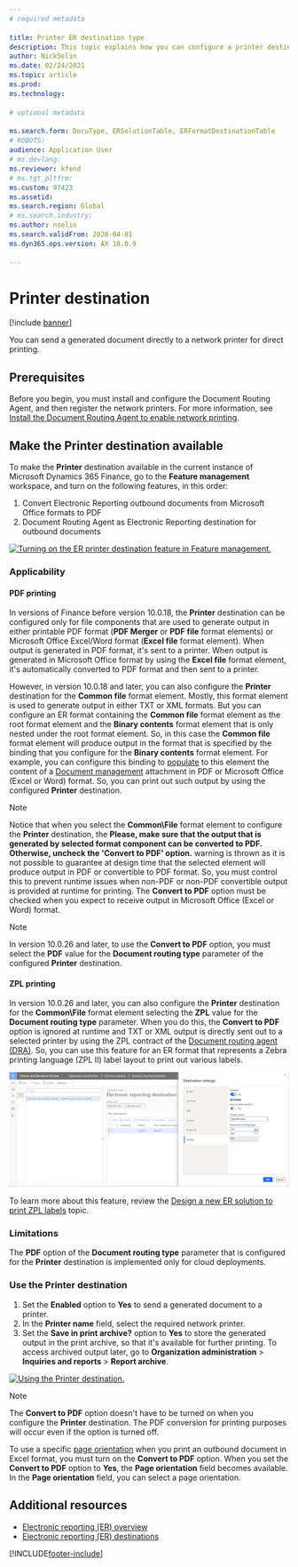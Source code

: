 ```yaml
---
# required metadata

title: Printer ER destination type
description: This topic explains how you can configure a printer destination for each FOLDER or FILE component of an Electronic reporting (ER) format. 
author: NickSelin
ms.date: 02/24/2021
ms.topic: article
ms.prod: 
ms.technology: 

# optional metadata

ms.search.form: DocuType, ERSolutionTable, ERFormatDestinationTable
# ROBOTS: 
audience: Application User
# ms.devlang: 
ms.reviewer: kfend
# ms.tgt_pltfrm: 
ms.custom: 97423
ms.assetid: 
ms.search.region: Global
# ms.search.industry: 
ms.author: nselin
ms.search.validFrom: 2020-04-01
ms.dyn365.ops.version: AX 10.0.9

---
```


# <a name="PrinterDestinationType"></a>Printer destination

[!include [banner](../includes/banner.md)]

You can send a generated document directly to a network printer for direct printing.

## Prerequisites

Before you begin, you must install and configure the Document Routing Agent, and then register the network printers. For more information, see [Install the Document Routing Agent to enable network printing](./install-document-routing-agent.md).

## Make the Printer destination available

To make the **Printer** destination available in the current instance of Microsoft Dynamics 365 Finance, go to the **Feature management** workspace, and turn on the following features, in this order:

1. Convert Electronic Reporting outbound documents from Microsoft Office formats to PDF
2. Document Routing Agent as Electronic Reporting destination for outbound documents

[![Turning on the ER printer destination feature in Feature management.](./media/ER_Destinations-EnablePrinterDestinationFeature.png)](./media/ER_Destinations-EnablePrinterDestinationFeature.png)

### Applicability

#### PDF printing

In versions of Finance before version 10.0.18, the **Printer** destination can be configured only for file components that are used to generate output in either printable PDF format (**PDF Merger** or **PDF file** format elements) or Microsoft Office Excel/Word format (**Excel file** format element). When output is generated in PDF format, it's sent to a printer. When output is generated in Microsoft Office format by using the **Excel file** format element, it's automatically converted to PDF format and then sent to a printer.

However, in version 10.0.18 and later, you can also configure the **Printer** destination for the **Common file** format element. Mostly, this format element is used to generate output in either TXT or XML formats. But you can configure an ER format containing the **Common file** format element as the root format element and the **Binary contents** format element that is only nested under the root format element. So, in this case the **Common file** format element will produce output in the format that is specified by the binding that you configure for the **Binary contents** format element. For example, you can configure this binding to [populate](tasks/er-document-management-files-5.md#modify-the-format-to-populate-attachments-into-generating-messages-in-binary-format) to this element the content of a [Document management](../../fin-ops/organization-administration/configure-document-management.md) attachment in PDF or Microsoft Office (Excel or Word) format. So, you can print out such output by using the configured **Printer** destination. 

> [!NOTE]
> Notice that when you select the **Common\File** format element to configure the **Printer** destination, the 
**Please, make sure that the output that is generated by selected format component can be converted to PDF. Otherwise, uncheck the 'Convert to PDF' option.** warning is thrown as it is not possible to guarantee at design time that the selected element will produce output in PDF or convertible to PDF format. So, you must control this to prevent runtime issues when non-PDF or non-PDF convertible output is provided at runtime for printing. The **Convert to PDF** option must be checked when you expect to receive output in Microsoft Office (Excel or Word) format.

> [!NOTE]
> In version 10.0.26 and later, to use the **Convert to PDF** option, you must select the **PDF** value for the **Document routing type** parameter of the configured **Printer** destination.

#### ZPL printing

In version 10.0.26 and later, you can also configure the **Printer** destination for the **Common\File** format element selecting the **ZPL** value for the **Document routing type** parameter. When you do this, the **Convert to PDF** option is ignored at runtime and TXT or XML output is directly sent out to a selected printer by using the ZPL contract of the [Document routing agent (DRA)](install-document-routing-agent.md). So, you can use this feature for an ER format that represents a Zebra printing language (ZPL II) label layout to print out various labels.

[![Turning on the Document routing type on the Destination settings dialog.](./media/ER_Destinations-SetDocumentRoutingType.png)](./media/ER_Destinations-SetDocumentRoutingType.png)

To learn more about this feature, review the [Design a new ER solution to print ZPL labels](er-design-zpl-labels.md) topic.

### Limitations

The **PDF** option of the **Document routing type** parameter that is configured for the **Printer** destination is implemented only for cloud deployments.

### Use the Printer destination

1. Set the **Enabled** option to **Yes** to send a generated document to a printer.
2. In the **Printer name** field, select the required network printer.
3. Set the **Save in print archive?** option to **Yes** to store the generated output in the print archive, so that it's available for further printing. To access archived output later, go to **Organization administration** \> **Inquiries and reports** \> **Report archive**.

[![Using the Printer destination.](./media/ER_Destinations-PrinterDestination.png)](./media/ER_Destinations-PrinterDestination.png)

> [!NOTE]
> The **Convert to PDF** option doesn't have to be turned on when you configure the **Printer** destination. The PDF conversion for printing purposes will occur even if the option is turned off.

To use a specific [page orientation](electronic-reporting-destinations.md#SelectPdfPageOrientation) when you print an outbound document in Excel format, you must turn on the **Convert to PDF** option. When you set the **Convert to PDF** option to **Yes**, the **Page orientation** field becomes available. In the **Page orientation** field, you can select a page orientation.

## Additional resources

- [Electronic reporting (ER) overview](general-electronic-reporting.md)
- [Electronic reporting (ER) destinations](electronic-reporting-destinations.md)


[!INCLUDE[footer-include](../../../includes/footer-banner.md)]
